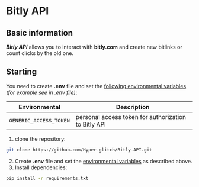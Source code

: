 # Bitly API

## Basic information

***Bitly API*** allows you to interact with **bitly.com** and create new bitlinks or count clicks by the old one.

## Starting

You need to create **.env** file and set the <ins>following environmental variables</ins> *(for example see in .env file)*:

| Environmental         | Description                                           |
|-----------------------|-------------------------------------------------------|
| `GENERIC_ACCESS_TOKEN`| personal access token for authorization to Bitly API  |

1. clone the repository:
```bash
git clone https://github.com/Hyper-glitch/Bitly-API.git
```
2. Create **.env** file and set the <ins>environmental variables</ins> as described above.
3. Install dependencies:
```bash
pip install -r requirements.txt
```
